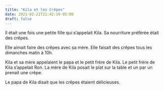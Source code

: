 ```yaml
---
title: "Kila et les Crêpes"
date: 2021-02-21T21:42:19-05:00
draft: false
---
```


Il était une fois une petite fille qui s’appelait Kila. Sa nourriture préférée était des crêpes.

Elle aimait faire des crêpes avec sa mère. Elle faisait des crêpes tous les dimanches matin à 10h. 

Kila et sa mère appelaient le papa et le petit frère de Kila. Le petit frère de Kila s’appelait Ron. La mère de Kila posait le plat sur la table et un par un prenait une crêpe. 

Le papa de Kila disait que les crêpes étaient délicieuses.